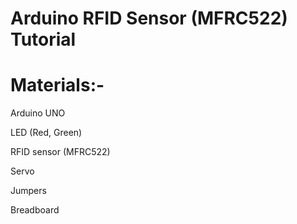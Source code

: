 # Arduino RFID Sensor (MFRC522) Tutorial



# Materials:- 

Arduino UNO 

LED (Red, Green) 

RFID sensor (MFRC522) 

Servo 

Jumpers 

Breadboard
